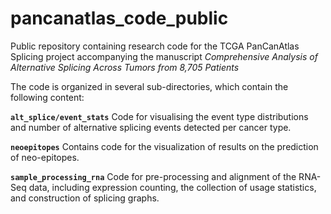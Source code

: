 # pancanatlas_code_public
Public repository containing research code for the TCGA PanCanAtlas Splicing project accompanying
the manuscript *Comprehensive Analysis of Alternative Splicing Across Tumors from 8,705 Patients*

The code is organized in several sub-directories, which contain the following content:

**`alt_splice/event_stats`**
Code for visualising the event type distributions and number of alternative splicing events detected
per cancer type.

**`neoepitopes`**
Contains code for the visualization of results on the prediction of neo-epitopes.

**`sample_processing_rna`**
Code for pre-processing and alignment of the RNA-Seq data, including expression counting, the
collection of usage statistics, and construction of splicing graphs.

